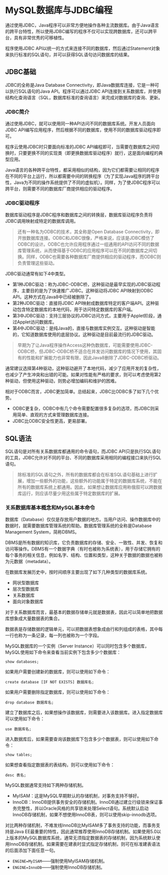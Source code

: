 # MySQL数据库与JDBC编程

通过使用JDBC，Java程序可以非常方便地操作各种主流数据库。由于Java语言的跨平台特性，所以使用JDBC编写的程序不仅可以实现跨数据库，还可以跨平台，具有非常优秀的可移植性。

程序使用JDBC API以统一的方式来连接不同的数据库，然后通过Statement对象来执行标准的SQL语句，并可以获得SQL语句访问数据库的结果。

## JDBC基础

JDBC的全称是Java Database Connectivity，即Java数据库连接，它是一种可以执行SQL语句的Java API。程序可以通过JDBC API连接到关系数据库，并使用结构化查询语言（SQL，数据库标准的查询语言）来完成对数据库的查询、更新。

### JDBC简介

通过使用JDBC，就可以使用同一种API访问不同的数据库系统。开发人员面向JDBC API编写应用程序，然后根据不同的数据库，使用不同的数据库驱动程序即可。

程序云使用JDBC时只要面向标准的JDBC API编程即可，当需要在数据库之间切换时，只要更换不同的实现类（即更换数据库驱动程序）就行，这是面向编程的典型应用。

Java语言的各种跨平台特性，都采用相似的结构，因为它们都需要让相同的程序在不同的平台上运行，所以都需要中间的转换程序（为了实现Java程序的跨平台性，Java为不同的操作系统提供了不同的虚拟机）。同样，为了使JDBC程序可以跨平台，则需要不同的数据库厂商提供相应的驱动程序。

### JDBC驱动程序

数据库驱动程序是JDBC程序和数据库之间的转换层，数据库驱动程序负责将JDBC调用映射成特定的数据库调用。

> 还有一种名为ODBC的技术，其全称是Open Database Connectivity，即开放数据库连接。ODBC和JDBC很像，严格来说，应该是JDBC模仿了ODBC的设计。ODBC也允许应用程序通过一组通用的API访问不同的数据库管理系统，从而使得基于ODBC的应用程序可以在不同的数据库之间切换。同样，ODBC也需要各种数据库厂商提供相应的驱动程序，而ODBC则负责管理这些驱动。

JDBC驱动通常有如下4中类型。

- 第1种JDBC驱动：称为JDBC-ODBC桥，这种驱动是最早实现的JDBC驱动程序，主要目的是为了快速推广JDBC。这种驱动将JDBC API映射到ODBC API。这种方式在Java8中已经被删除了。
- 第2种JDBC驱动：直接将JDBC API映射成数据库特定的客户端API。这种驱动包含特定数据库的本地代码，用于访问特定数据库的客户端。
- 第3中JDBC驱动：支持三层协议的JDBC访问方式，主要用于Applet阶段，通过Applet访问数据库。
- 第4中JDBC驱动：是纯Java的，直接与数据库实例交互。这种驱动是智能的，它知道数据库使用的底层协议。这种驱动是目前最流行的JDBC驱动。

> 早期为了让Java程序操作Access这种伪数据库，可能需要使用JDBC-ODBC桥，但JDBC-ODBC桥不适合在并发访问数据库的情况下使用，其固有的性能和扩展能力也非常有限，因此Java8删除了JDBC-ODBC桥驱动。

通常建议选择第4种驱动，这种驱动避开了本地代码，减少了应用开发的复杂性，也减少了产生冲突和出错的可能。如果对性能有严格的要求，则可以考虑使用第2种驱动，但使用这种驱动，则势必增加编码和维护的困难。

相对于ODBC而言，JDBC更加简单。总结起来，JDBC比ODBC多了如下几个优势。

- ODBC更复杂，ODBC中有几个命令需要配置很多复杂的选项，而JDBC则采用简单、直观的方式来管理数据库连接。
- JDBC比ODBC安全性更高，更易部署。

## SQL语法

SQL语句是对所有关系数据库都通用的命令语句，而JDBC API只是执行SQL语句的工具，JDBC允许对不同的平台、不同的数据库采用相同的编程接口来执行SQL语句。

> 除标准的SQL语句之外，所有的数据库都会在标准SQL语句基础上进行扩展，增加一些额外的功能，这些额外的功能属于特定的数据库系统，不能在所有的数据库系统上都通用。因此，如果想让数据库应用称俄叙可以跨数据库运行，则应该尽量少用这些属于特定数据库的扩展。

### 关系数据库基本概念和MySQL基本命令

数据库（Database）仅仅是存放用户数据的地方。当用户访问、操作数据库中的数据时，就需要数据库管理系统的帮助。数据库管理系统的全称是Database Management System，简称DBMS。

DBMS是所有数据的知识库，它负责数据库的存储、安全、一致性、并发、恢复和访问等操作。DBMS有一个数据字典（有时也被称为系统表），用于存储它拥有的每个事务的相关信息，例如名字、结构、位置和类型，这种关于数据的数据也被称为元数据（metadata）。

在数据库发展历史中，按时间顺序主要出现了如下几种类型的数据库系统。

- 网状型数据库
- 层次型数据库
- 关系数据库
- 面向对象数据库

对于关系数据库而言，最基本的数据存储单元就是数据表，因此可以简单地把数据库想象成大量数据表的集合。

数据表是存储数据的逻辑单元，可以把数据表想象成由行和列组成的表格，其中每一行也称为一条记录，每一列也被称为一个字段。

MySQL数据库的一个实例（Server Instance）可以同时包含多个数据库，MySQL使用如下命令来查看当前实例下包含多少个数据库：

```mysql
show databases;
```

如果用户需要创建新的数据库，则可以使用如下命令：

```mysql
create database [IF NOT EXISTS] 数据库名;
```

如果用户需要删除指定数据库，则可以使用如下命令：

```mysql
drop database 数据库名;
```

建立了数据库之后，如果想操作该数据库，则需要进入该数据库。进入指定数据库可以使用如下命令：

```mysql
use 数据库名;
```

进入数据库后，如果需要查询该数据库下包含多少个数据表，则可以使用如下命令：

```mysql
show tables;
```

如果想查看指定数据表的表结构，则可以使用如下命令：

```mysql
desc 表名;
```

MySQL数据通常支持如下两种存储机制。

- MyISAM：这是MySQL早期默认的存储机制，对事务支持不够好。
- InnoDB：InnoDB提供事务安全的存储机制。InnoDB通过建立行级锁来保证事务完整性，并以Oracle风格的共享锁来处理Select语句。系统默认启动InnoDB存储机制，如果不想使用InnoDB表，则可以使用skip-innodb选项。

对比两种存储机制，不难发线InnoDB比MyISAM多了事务支持的功能，而事务支持是Java EE最重要的特性，因此通常推荐使用InnoDB存储机制。如果使用5.0以上版本的MySQL数据库系统，通常无须指定数据表的存储机制，因为系统默认使用InnoDB存储机制。如果需要在建表时显式指定存储机制，则可在标准建表语法的后面添加下面任意一句。

- `ENGINE=MyISAM`——强制使用MyISAM存储机制。
- `ENGINE=InnoDB`——强制使用InnoDB存储机制。


